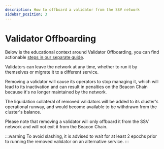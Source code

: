 ```yaml
---
description: How to offboard a validator from the SSV network
sidebar_position: 3
---
```


# Validator Offboarding

Below is the educational context around Validator Offboarding, you can find actionable [steps in our separate guide](../cluster-management/removing-a-validator.md).

Validators can leave the network at any time, whether to run it by themselves or migrate it to a different service.

Removing a validator will cause its operators to stop managing it, which will lead to its inactivation and can result in penalties on the Beacon Chain because it's no longer maintained by the network.

The liquidation collateral of removed validators will be added to its cluster's operational runway, and would become available to be withdrawn from the cluster's balance.

Please note that removing a validator will only offboard it from the SSV network and will not exit it from the Beacon Chain.

:::warning
To avoid slashing, it is advised to wait for at least 2 epochs prior to running the removed validator on an alternative service.
:::
